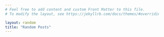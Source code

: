 ```yaml
---
# Feel free to add content and custom Front Matter to this file.
# To modify the layout, see https://jekyllrb.com/docs/themes/#overriding-theme-defaults

layout: random
title: "Random Posts"
---
```

